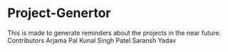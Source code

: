 # Project-Genertor
This is made to generate reminders about the projects in the near future.
Contributors
Arjama Pal
Kunal Singh Patel
Saransh Yadav
